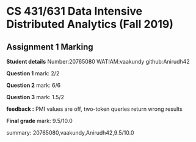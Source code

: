 # CS 431/631 Data Intensive Distributed Analytics (Fall 2019)
## Assignment 1 Marking

**Student details**
Number:20765080
WATIAM:vaakundy
github:Anirudh42

**Question 1**
mark: 2/2

**Question 2**
mark: 6/6

**Question 3**
mark: 1.5/2

**feedback :** PMI values are off, two-token queries return wrong results

**Final grade**
mark: 9.5/10.0

summary: 20765080,vaakundy,Anirudh42,9.5/10.0
